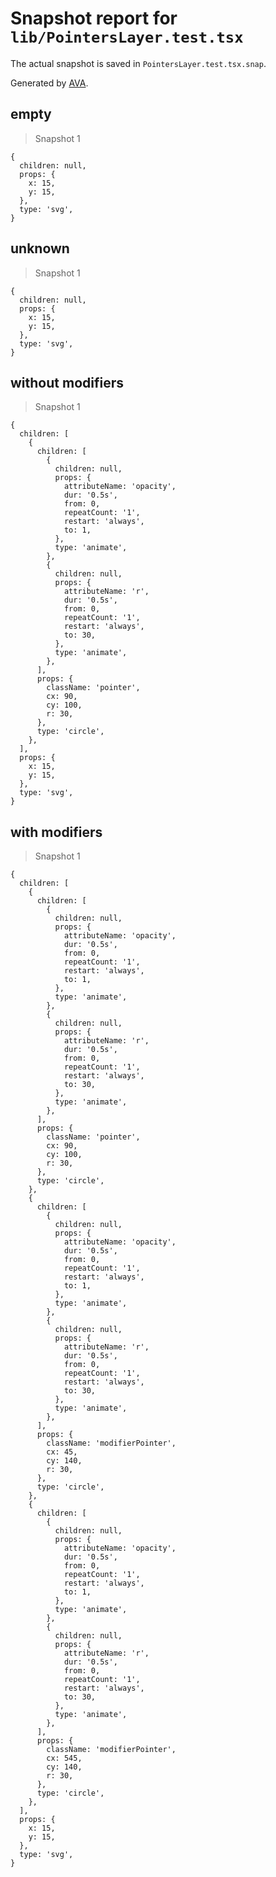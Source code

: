 # Snapshot report for `lib/PointersLayer.test.tsx`

The actual snapshot is saved in `PointersLayer.test.tsx.snap`.

Generated by [AVA](https://avajs.dev).

## empty

> Snapshot 1

    {
      children: null,
      props: {
        x: 15,
        y: 15,
      },
      type: 'svg',
    }

## unknown

> Snapshot 1

    {
      children: null,
      props: {
        x: 15,
        y: 15,
      },
      type: 'svg',
    }

## without modifiers

> Snapshot 1

    {
      children: [
        {
          children: [
            {
              children: null,
              props: {
                attributeName: 'opacity',
                dur: '0.5s',
                from: 0,
                repeatCount: '1',
                restart: 'always',
                to: 1,
              },
              type: 'animate',
            },
            {
              children: null,
              props: {
                attributeName: 'r',
                dur: '0.5s',
                from: 0,
                repeatCount: '1',
                restart: 'always',
                to: 30,
              },
              type: 'animate',
            },
          ],
          props: {
            className: 'pointer',
            cx: 90,
            cy: 100,
            r: 30,
          },
          type: 'circle',
        },
      ],
      props: {
        x: 15,
        y: 15,
      },
      type: 'svg',
    }

## with modifiers

> Snapshot 1

    {
      children: [
        {
          children: [
            {
              children: null,
              props: {
                attributeName: 'opacity',
                dur: '0.5s',
                from: 0,
                repeatCount: '1',
                restart: 'always',
                to: 1,
              },
              type: 'animate',
            },
            {
              children: null,
              props: {
                attributeName: 'r',
                dur: '0.5s',
                from: 0,
                repeatCount: '1',
                restart: 'always',
                to: 30,
              },
              type: 'animate',
            },
          ],
          props: {
            className: 'pointer',
            cx: 90,
            cy: 100,
            r: 30,
          },
          type: 'circle',
        },
        {
          children: [
            {
              children: null,
              props: {
                attributeName: 'opacity',
                dur: '0.5s',
                from: 0,
                repeatCount: '1',
                restart: 'always',
                to: 1,
              },
              type: 'animate',
            },
            {
              children: null,
              props: {
                attributeName: 'r',
                dur: '0.5s',
                from: 0,
                repeatCount: '1',
                restart: 'always',
                to: 30,
              },
              type: 'animate',
            },
          ],
          props: {
            className: 'modifierPointer',
            cx: 45,
            cy: 140,
            r: 30,
          },
          type: 'circle',
        },
        {
          children: [
            {
              children: null,
              props: {
                attributeName: 'opacity',
                dur: '0.5s',
                from: 0,
                repeatCount: '1',
                restart: 'always',
                to: 1,
              },
              type: 'animate',
            },
            {
              children: null,
              props: {
                attributeName: 'r',
                dur: '0.5s',
                from: 0,
                repeatCount: '1',
                restart: 'always',
                to: 30,
              },
              type: 'animate',
            },
          ],
          props: {
            className: 'modifierPointer',
            cx: 545,
            cy: 140,
            r: 30,
          },
          type: 'circle',
        },
      ],
      props: {
        x: 15,
        y: 15,
      },
      type: 'svg',
    }
